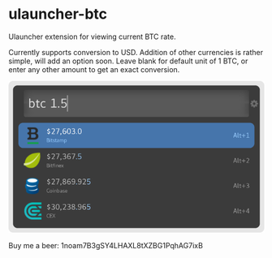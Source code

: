 # ulauncher-btc
Ulauncher extension for viewing current BTC rate.

Currently supports conversion to USD. Addition of other currencies is rather simple, will add an option soon. Leave blank for default unit of 1 BTC, or enter any other amount to get an exact conversion.

![ulauncher-btc extension screenshot](screenshot.png)

Buy me a beer: 1noam7B3gSY4LHAXL8tXZBG1PqhAG7ixB
